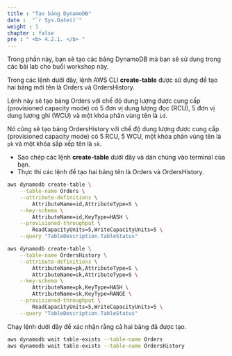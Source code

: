```yaml
---
title : "Tạo bảng DynamoDB"
date :  "`r Sys.Date()`" 
weight : 1 
chapter : false
pre : " <b> 4.2.1. </b> "
---
```


Trong phần này, bạn sẽ tạo các bảng DynamoDB mà bạn sẽ sử dụng trong các bài lab cho buổi workshop này.

Trong các lệnh dưới đây, lệnh AWS CLI **create-table** được sử dụng để tạo hai bảng mới tên là Orders và OrdersHistory.

Lệnh này sẽ tạo bảng Orders với chế độ dung lượng được cung cấp (provisioned capacity mode) có 5 đơn vị dung lượng đọc (RCU), 5 đơn vị dung lượng ghi (WCU) và một khóa phân vùng tên là `id`.

Nó cũng sẽ tạo bảng OrdersHistory với chế độ dung lượng được cung cấp (provisioned capacity mode) có 5 RCU, 5 WCU, một khóa phân vùng tên là `pk` và một khóa sắp xếp tên là `sk`.

- Sao chép các lệnh **create-table** dưới đây và dán chúng vào terminal của bạn.
- Thực thi các lệnh để tạo hai bảng tên là Orders và OrdersHistory.

```bash
aws dynamodb create-table \
    --table-name Orders \
    --attribute-definitions \
        AttributeName=id,AttributeType=S \
    --key-schema \
        AttributeName=id,KeyType=HASH \
    --provisioned-throughput \
        ReadCapacityUnits=5,WriteCapacityUnits=5 \
    --query "TableDescription.TableStatus"

aws dynamodb create-table \
    --table-name OrdersHistory \
    --attribute-definitions \
        AttributeName=pk,AttributeType=S \
        AttributeName=sk,AttributeType=S \
    --key-schema \
        AttributeName=pk,KeyType=HASH \
        AttributeName=sk,KeyType=RANGE \
    --provisioned-throughput \
        ReadCapacityUnits=5,WriteCapacityUnits=5 \
    --query "TableDescription.TableStatus"
```

Chạy lệnh dưới đây để xác nhận rằng cả hai bảng đã được tạo.

```bash
aws dynamodb wait table-exists --table-name Orders
aws dynamodb wait table-exists --table-name OrdersHistory
```